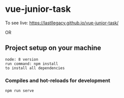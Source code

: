 # vue-junior-task

To see live: https://lastllegacy.github.io/vue-junior-task/

OR 

## Project setup on your machine
```
node: 8 version
run command: npm install
to install all dependencies
```

### Compiles and hot-reloads for development
```
npm run serve
```

